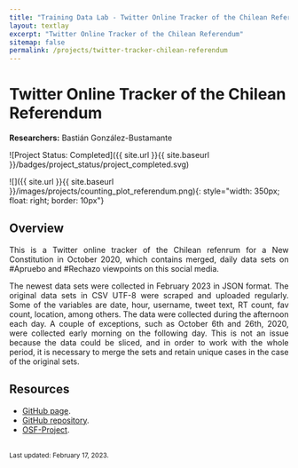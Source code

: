 ```yaml
---
title: "Training Data Lab - Twitter Online Tracker of the Chilean Referendum"
layout: textlay
excerpt: "Twitter Online Tracker of the Chilean Referendum"
sitemap: false
permalink: /projects/twitter-tracker-chilean-referendum
---
```


# Twitter Online Tracker of the Chilean Referendum

**Researchers:** Bastián González-Bustamante

![Project Status: Completed]({{ site.url }}{{ site.baseurl }}/badges/project_status/project_completed.svg)

![]({{ site.url }}{{ site.baseurl }}/images/projects/counting_plot_referendum.png){: style="width: 350px; float: right; border: 10px"}

## Overview

<p align="justify">This is a Twitter online tracker of the Chilean refenrum for a New Constitution in October 2020, which contains merged, daily data sets on #Apruebo and #Rechazo viewpoints on this social media.</p>

<p align="justify">The newest data sets were collected in February 2023 in JSON format. The original data sets in CSV UTF-8 were scraped and uploaded regularly. Some of the variables are date, hour, username, tweet text, RT count, fav count, location, among others. The data were collected during the afternoon each day. A couple of exceptions, such as October 6th and 26th, 2020, were collected early morning on the following day. This is not an issue because the data could be sliced, and in order to work with the whole period, it is necessary to merge the sets and retain unique cases in the case of the original sets.</p>

## Resources

- <a href="https://bgonzalezbustamante.github.io/twConstitution/" target="_blank">GitHub page</a>.
- <a href="https://github.com/bgonzalezbustamante/twConstitution" target="_blank">GitHub repository</a>.
- <a href="https://doi.org/10.17605/OSF.IO/73NDB" target="_blank">OSF-Project</a>.

<br />
<small>Last updated: February 17, 2023.</small>
